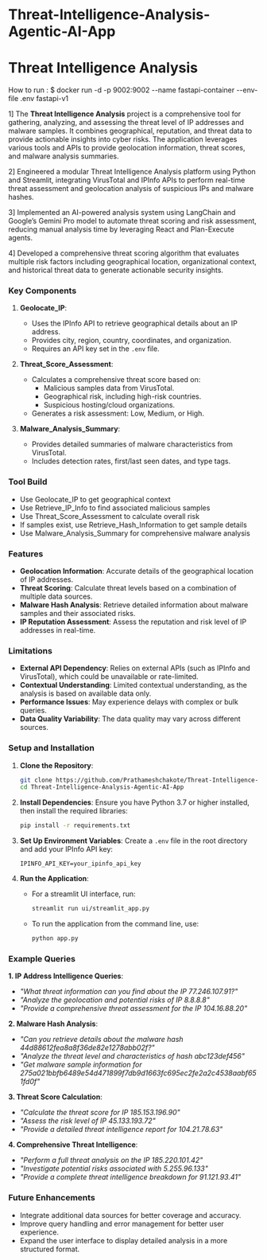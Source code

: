 # Threat-Intelligence-Analysis-Agentic-AI-App

# Threat Intelligence Analysis

How to run : $ docker run -d -p 9002:9002 --name fastapi-container --env-file .env fastapi-v1


1] The **Threat Intelligence Analysis** project is a comprehensive tool for gathering, analyzing, and assessing the threat level of IP addresses and malware samples. It combines geographical, reputation, and threat data to provide actionable insights into cyber risks. The application leverages various tools and APIs to provide geolocation information, threat scores, and malware analysis summaries.

 2] Engineered a modular Threat Intelligence Analysis platform using Python and Streamlit, integrating VirusTotal
and IPInfo APIs to perform real-time threat assessment and geolocation analysis of suspicious IPs and malware
hashes.

 3] Implemented an AI-powered analysis system using LangChain and Google’s Gemini Pro model to automate threat
scoring and risk assessment, reducing manual analysis time by leveraging React and Plan-Execute agents.

4] Developed a comprehensive threat scoring algorithm that evaluates multiple risk factors including geographical
location, organizational context, and historical threat data to generate actionable security insights.

### Key Components

1. **Geolocate_IP**: 
   - Uses the IPInfo API to retrieve geographical details about an IP address.
   - Provides city, region, country, coordinates, and organization.
   - Requires an API key set in the `.env` file.

2. **Threat_Score_Assessment**: 
   - Calculates a comprehensive threat score based on:
     - Malicious samples data from VirusTotal.
     - Geographical risk, including high-risk countries.
     - Suspicious hosting/cloud organizations.
   - Generates a risk assessment: Low, Medium, or High.

3. **Malware_Analysis_Summary**: 
   - Provides detailed summaries of malware characteristics from VirusTotal.
   - Includes detection rates, first/last seen dates, and type tags.
  
### Tool Build

- Use Geolocate_IP to get geographical context
- Use Retrieve_IP_Info to find associated malicious samples
- Use Threat_Score_Assessment to calculate overall risk
- If samples exist, use Retrieve_Hash_Information to get sample details
- Use Malware_Analysis_Summary for comprehensive malware analysis


### Features

- **Geolocation Information**: Accurate details of the geographical location of IP addresses.
- **Threat Scoring**: Calculate threat levels based on a combination of multiple data sources.
- **Malware Hash Analysis**: Retrieve detailed information about malware samples and their associated risks.
- **IP Reputation Assessment**: Assess the reputation and risk level of IP addresses in real-time.

### Limitations

- **External API Dependency**: Relies on external APIs (such as IPInfo and VirusTotal), which could be unavailable or rate-limited.
- **Contextual Understanding**: Limited contextual understanding, as the analysis is based on available data only.
- **Performance Issues**: May experience delays with complex or bulk queries.
- **Data Quality Variability**: The data quality may vary across different sources.

### Setup and Installation

1. **Clone the Repository**:
   ```bash
   git clone https://github.com/Prathameshchakote/Threat-Intelligence-Analysis-Agentic-AI-App.git
   cd Threat-Intelligence-Analysis-Agentic-AI-App
   ```

2. **Install Dependencies**:
   Ensure you have Python 3.7 or higher installed, then install the required libraries:
   ```bash
   pip install -r requirements.txt
   ```

3. **Set Up Environment Variables**:
   Create a `.env` file in the root directory and add your IPInfo API key:
   ```
   IPINFO_API_KEY=your_ipinfo_api_key
   ```

4. **Run the Application**:
   - For a streamlit UI interface, run:
     ```bash
     streamlit run ui/streamlit_app.py
     ```
   - To run the application from the command line, use:
     ```bash
     python app.py
     ```

### Example Queries

**1. IP Address Intelligence Queries**:
- *"What threat information can you find about the IP 77.246.107.91?"*
- *"Analyze the geolocation and potential risks of IP 8.8.8.8"*
- *"Provide a comprehensive threat assessment for the IP 104.16.88.20"*

**2. Malware Hash Analysis**:
- *"Can you retrieve details about the malware hash 44d88612fea8a8f36de82e1278abb02f?"*
- *"Analyze the threat level and characteristics of hash abc123def456"*
- *"Get malware sample information for 275a021bbfb6489e54d471899f7db9d1663fc695ec2fe2a2c4538aabf651fd0f"*

**3. Threat Score Calculation**:
- *"Calculate the threat score for IP 185.153.196.90"*
- *"Assess the risk level of IP 45.133.193.72"*
- *"Provide a detailed threat intelligence report for 104.21.78.63"*

**4. Comprehensive Threat Intelligence**:
- *"Perform a full threat analysis on the IP 185.220.101.42"*
- *"Investigate potential risks associated with 5.255.96.133"*
- *"Provide a complete threat intelligence breakdown for 91.121.93.41"*

### Future Enhancements

- Integrate additional data sources for better coverage and accuracy.
- Improve query handling and error management for better user experience.
- Expand the user interface to display detailed analysis in a more structured format.
